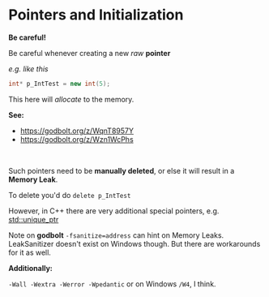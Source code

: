 # Pointers and Initialization

**Be careful!**

Be careful whenever creating a new _raw_ **pointer**

_e.g. like this_
```cpp
int* p_IntTest = new int(5);
```
This here will _allocate_ to the memory.


**See:**<br>
* https://godbolt.org/z/WqnT8957Y
* https://godbolt.org/z/Wzn1WcPhs


<br>

Such pointers need to be **manually deleted**, or else it will result in a **Memory Leak**.

To delete you'd do ``delete p_IntTest``

However, in C++ there are very additional special pointers, e.g. [std::unique_ptr](https://en.cppreference.com/w/cpp/memory/unique_ptr.html)


Note on **godbolt** ``-fsanitize=address`` can hint on Memory Leaks. LeakSanitizer doesn't exist on Windows though.
But there are workarounds for it as well.

**Additionally:**

``-Wall -Wextra -Werror -Wpedantic``
or on Windows ``/W4``, I think.


<br>
<br>
<br>
